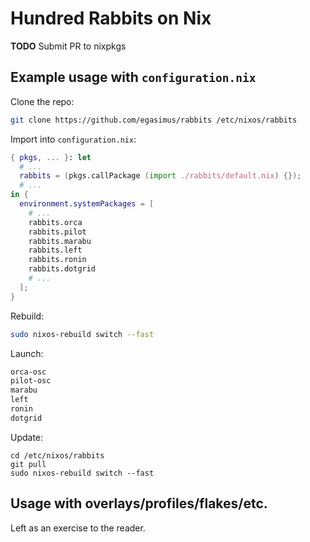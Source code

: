 # Hundred Rabbits on Nix

**TODO** Submit PR to nixpkgs

## Example usage with `configuration.nix`

Clone the repo:

```sh
git clone https://github.com/egasimus/rabbits /etc/nixos/rabbits
```

Import into `configuration.nix`:

```nix
{ pkgs, ... }: let
  # ...
  rabbits = (pkgs.callPackage (import ./rabbits/default.nix) {});
  # ...
in {
  environment.systemPackages = [
    # ...
    rabbits.orca
    rabbits.pilot
    rabbits.marabu
    rabbits.left
    rabbits.ronin
    rabbits.dotgrid
    # ...
  ];
}
```

Rebuild:

```sh
sudo nixos-rebuild switch --fast
```

Launch:

```sh
orca-osc
pilot-osc
marabu
left
ronin
dotgrid
```

Update:

```
cd /etc/nixos/rabbits
git pull
sudo nixos-rebuild switch --fast
```

## Usage with overlays/profiles/flakes/etc.

Left as an exercise to the reader.
